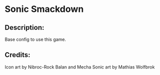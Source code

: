 # Sonic Smackdown

## Description: 

Base config to use this game.

## Credits: 

Icon art by Nibroc-Rock
Balan and Mecha Sonic art by Mathias Wolfbrok

